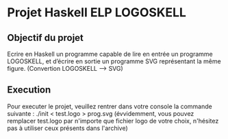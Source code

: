 # Projet Haskell ELP LOGOSKELL
## Objectif du projet
Ecrire en Haskell un programme capable de lire en entrée un programme LOGOSKELL, et d’écrire en sortie un programme SVG représentant la même figure. (Convertion LOGOSKELL --> SVG)

## Execution
Pour executer le projet, veuillez rentrer dans votre console la commande suivante :
  ./init < test.logo > prog.svg
    (évvidemment, vous pouvez remplacer test.logo par n'importe que fichier logo de votre choix, n'hésitez pas à utiliser ceux présents dans l'archive)

